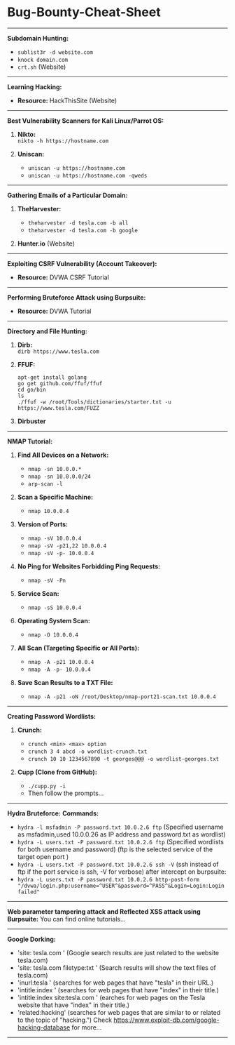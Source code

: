# Bug-Bounty-Cheat-Sheet
---

**Subdomain Hunting:**

- `sublist3r -d website.com`
- `knock domain.com`
- `crt.sh` (Website)

---

**Learning Hacking:**

- **Resource:** HackThisSite (Website)

---

**Best Vulnerability Scanners for Kali Linux/Parrot OS:**

1. **Nikto:**  
   `nikto -h https://hostname.com`

2. **Uniscan:**  
   - `uniscan -u https://hostname.com`  
   - `uniscan -u https://hostname.com -qweds`

---

**Gathering Emails of a Particular Domain:**

1. **TheHarvester:**  
   - `theharvester -d tesla.com -b all`  
   - `theharvester -d tesla.com -b google`

2. **Hunter.io** (Website)

---

**Exploiting CSRF Vulnerability (Account Takeover):**

- **Resource:** DVWA CSRF Tutorial

---

**Performing Bruteforce Attack using Burpsuite:**

- **Resource:** DVWA Tutorial

---

**Directory and File Hunting:**

1. **Dirb:**  
   `dirb https://www.tesla.com`

2. **FFUF:**  
   ```
   apt-get install golang
   go get github.com/ffuf/ffuf
   cd go/bin
   ls
   ./ffuf -w /root/Tools/dictionaries/starter.txt -u https://www.tesla.com/FUZZ
   ```

3. **Dirbuster**

---

**NMAP Tutorial:**

1. **Find All Devices on a Network:**
   - `nmap -sn 10.0.0.*`
   - `nmap -sn 10.0.0.0/24`
   - `arp-scan -l`

2. **Scan a Specific Machine:**
   - `nmap 10.0.0.4`

3. **Version of Ports:**
   - `nmap -sV 10.0.0.4`
   - `nmap -sV -p21,22 10.0.0.4`
   - `nmap -sV -p- 10.0.0.4`

4. **No Ping for Websites Forbidding Ping Requests:**
   - `nmap -sV -Pn`

5. **Service Scan:**
   - `nmap -sS 10.0.0.4`

6. **Operating System Scan:**
   - `nmap -O 10.0.0.4`

7. **All Scan (Targeting Specific or All Ports):**
   - `nmap -A -p21 10.0.0.4`  
   - `nmap -A -p- 10.0.0.4`

8. **Save Scan Results to a TXT File:**
   - `nmap -A -p21 -oN /root/Desktop/nmap-port21-scan.txt 10.0.0.4`

---

**Creating Password Wordlists:**

1. **Crunch:**
   - `crunch <min> <max> option`
   - `crunch 3 4 abcd -o wordlist-crunch.txt`
   - `crunch 10 10 1234567890 -t georges@@@ -o wordlist-georges.txt`

2. **Cupp (Clone from GitHub):**
   - `./cupp.py -i`  
   - Then follow the prompts...

--- 

**Hydra Bruteforce:**
**Commands:**
   - `hydra -l msfadmin -P password.txt 10.0.2.6 ftp` (Specified username as msfadmin,used 10.0.0.26 as IP address and password.txt as wordlist)
   - `hydra -L users.txt -P password.txt 10.0.2.6 ftp` (Specified wordlists for both username and password)
   (ftp is the selected service of the target open port )
   - `hydra -L users.txt -P password.txt 10.0.2.6 ssh -V` (ssh instead of ftp if the port service is ssh, -V for verbose)
   after intercept on burpsuite:
   - `hydra -L users.txt -P password.txt 10.0.2.6 http-post-form "/dvwa/login.php:username=^USER^&password=^PASS^&Login=Login:Login failed" ` 

---

**Web parameter tampering attack and Reflected XSS attack using Burpsuite:**
You can find online tutorials...

---

**Google Dorking:**

- 'site: tesla.com ' (Google search results are just related to the website tesla.com)
- 'site: tesla.com filetype:txt ' (Search results will show the text files of tesla.com)
- 'inurl:tesla ' (searches for web pages that have "tesla" in their URL.)
- 'intitle:index ' (searches for web pages that have "index" in their title.)
- 'intitle:index site:tesla.com ' (earches for web pages on the Tesla website that have "index" in their title.)
- 'related:hacking' (searches for web pages that are similar to or related to the topic of "hacking.")
Check https://www.exploit-db.com/google-hacking-database for more...

---



